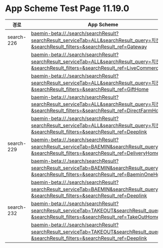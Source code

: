 # App Scheme Test Page 11.19.0 

<html>
  <head></head>
  <body>
    <table class="table table-striped">
    <thead>
    <tr>
        <th scope="col">경로</th>
        <th scope="col">App Scheme</th>
    </tr>
    </thead>
    <tbody>
    <tr>
        <td>
            search-226
        </td>
        <td>
            <a class="baeminScheme" href="baemin-beta://./search/searchResult?searchResult_serviceTab=ALL&searchResult_query=치킨&searchResult_filters=&searchResult_ref=Gateway">
              baemin-beta://./search/searchResult?searchResult_serviceTab=ALL&searchResult_query=치킨&searchResult_filters=&searchResult_ref=Gateway
          </a>
        </td>
    </tr>
    <tr>
        <td></td>
        <td>
            <a class="baeminScheme" href="baemin-beta://./search/searchResult?searchResult_serviceTab=ALL&searchResult_query=치킨&searchResult_filters=&searchResult_ref=LiveCommerceHome">
              baemin-beta://./search/searchResult?searchResult_serviceTab=ALL&searchResult_query=치킨&searchResult_filters=&searchResult_ref=LiveCommerceHome
          </a>
        </td>
    </tr>
      <tr>
        <td></td>
        <td>
            <a class="baeminScheme" href="baemin-beta://./search/searchResult?searchResult_serviceTab=ALL&searchResult_query=치킨&searchResult_filters=&searchResult_ref=GiftHome">
              baemin-beta://./search/searchResult?searchResult_serviceTab=ALL&searchResult_query=치킨&searchResult_filters=&searchResult_ref=GiftHome
          </a>
        </td>
    </tr>
      <tr>
        <td></td>
        <td>
            <a class="baeminScheme" href="baemin-beta://./search/searchResult?searchResult_serviceTab=ALL&searchResult_query=치킨&searchResult_filters=&searchResult_ref=DirectFarmHome">
              baemin-beta://./search/searchResult?searchResult_serviceTab=ALL&searchResult_query=치킨&searchResult_filters=&searchResult_ref=DirectFarmHome
          </a>
        </td>
    </tr>
      <tr>
        <td></td>
        <td>
            <a class="baeminScheme" href="baemin-beta://./search/searchResult?searchResult_serviceTab=ALL&searchResult_query=치킨&searchResult_filters=&searchResult_ref=Deeplink">
              baemin-beta://./search/searchResult?searchResult_serviceTab=ALL&searchResult_query=치킨&searchResult_filters=&searchResult_ref=Deeplink
          </a>
        </td>
    </tr>
      <tr>
        <td>
            search-229
        </td>
        <td>
            <a class="baeminScheme" href="baemin-beta://./search/searchResult?searchResult_serviceTab=BAEMIN&searchResult_query=치킨&searchResult_filters=&searchResult_ref=DeliveryHome">
              baemin-beta://./search/searchResult?searchResult_serviceTab=BAEMIN&searchResult_query=치킨&searchResult_filters=&searchResult_ref=DeliveryHome
          </a>
        </td>
    </tr>
      <tr>
        <td></td>
        <td>
            <a class="baeminScheme" href="baemin-beta://./search/searchResult?searchResult_serviceTab=BAEMIN&searchResult_query=치킨&searchResult_filters=&searchResult_ref=BaeminOneHome">
              baemin-beta://./search/searchResult?searchResult_serviceTab=BAEMIN&searchResult_query=치킨&searchResult_filters=&searchResult_ref=BaeminOneHome
          </a>
        </td>
    </tr>
      <tr>
        <td></td>
        <td>
            <a class="baeminScheme" href="baemin-beta://./search/searchResult?searchResult_serviceTab=BAEMIN&searchResult_query=치킨&searchResult_filters=&searchResult_ref=Deeplink">
              baemin-beta://./search/searchResult?searchResult_serviceTab=BAEMIN&searchResult_query=치킨&searchResult_filters=&searchResult_ref=Deeplink
          </a>
        </td>
    </tr>
      <tr>
        <td>
            search-232
        </td>
        <td>
            <a class="baeminScheme" href="baemin-beta://./search/searchResult?searchResult_serviceTab=TAKEOUT&searchResult_query=치킨&searchResult_filters=&searchResult_ref=TakeOutHome">
              baemin-beta://./search/searchResult?searchResult_serviceTab=TAKEOUT&searchResult_query=치킨&searchResult_filters=&searchResult_ref=TakeOutHome
          </a>
        </td>
    </tr>
      <tr>
        <td></td>
        <td>
            <a class="baeminScheme" href="baemin-beta://./search/searchResult?searchResult_serviceTab=TAKEOUT&searchResult_query=치킨&searchResult_filters=&searchResult_ref=Deeplink">
              baemin-beta://./search/searchResult?searchResult_serviceTab=TAKEOUT&searchResult_query=치킨&searchResult_filters=&searchResult_ref=Deeplink
          </a>
        </td>
    </tr>
    </tbody>
      
